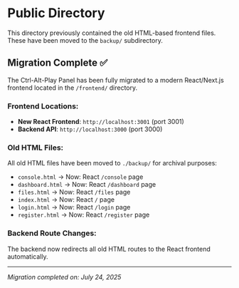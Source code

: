 # Public Directory

This directory previously contained the old HTML-based frontend files. These have been moved to the `backup/` subdirectory.

## Migration Complete ✅

The Ctrl-Alt-Play Panel has been fully migrated to a modern React/Next.js frontend located in the `/frontend/` directory.

### Frontend Locations:
- **New React Frontend**: `http://localhost:3001` (port 3001)
- **Backend API**: `http://localhost:3000` (port 3000)

### Old HTML Files:
All old HTML files have been moved to `./backup/` for archival purposes:
- `console.html` → Now: React `/console` page
- `dashboard.html` → Now: React `/dashboard` page  
- `files.html` → Now: React `/files` page
- `index.html` → Now: React `/` page
- `login.html` → Now: React `/login` page
- `register.html` → Now: React `/register` page

### Backend Route Changes:
The backend now redirects all old HTML routes to the React frontend automatically.

---
*Migration completed on: July 24, 2025*
